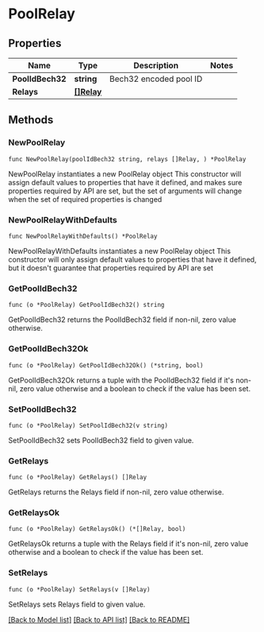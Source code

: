 # PoolRelay

## Properties

Name | Type | Description | Notes
------------ | ------------- | ------------- | -------------
**PoolIdBech32** | **string** | Bech32 encoded pool ID | 
**Relays** | [**[]Relay**](Relay.md) |  | 

## Methods

### NewPoolRelay

`func NewPoolRelay(poolIdBech32 string, relays []Relay, ) *PoolRelay`

NewPoolRelay instantiates a new PoolRelay object
This constructor will assign default values to properties that have it defined,
and makes sure properties required by API are set, but the set of arguments
will change when the set of required properties is changed

### NewPoolRelayWithDefaults

`func NewPoolRelayWithDefaults() *PoolRelay`

NewPoolRelayWithDefaults instantiates a new PoolRelay object
This constructor will only assign default values to properties that have it defined,
but it doesn't guarantee that properties required by API are set

### GetPoolIdBech32

`func (o *PoolRelay) GetPoolIdBech32() string`

GetPoolIdBech32 returns the PoolIdBech32 field if non-nil, zero value otherwise.

### GetPoolIdBech32Ok

`func (o *PoolRelay) GetPoolIdBech32Ok() (*string, bool)`

GetPoolIdBech32Ok returns a tuple with the PoolIdBech32 field if it's non-nil, zero value otherwise
and a boolean to check if the value has been set.

### SetPoolIdBech32

`func (o *PoolRelay) SetPoolIdBech32(v string)`

SetPoolIdBech32 sets PoolIdBech32 field to given value.


### GetRelays

`func (o *PoolRelay) GetRelays() []Relay`

GetRelays returns the Relays field if non-nil, zero value otherwise.

### GetRelaysOk

`func (o *PoolRelay) GetRelaysOk() (*[]Relay, bool)`

GetRelaysOk returns a tuple with the Relays field if it's non-nil, zero value otherwise
and a boolean to check if the value has been set.

### SetRelays

`func (o *PoolRelay) SetRelays(v []Relay)`

SetRelays sets Relays field to given value.



[[Back to Model list]](../README.md#documentation-for-models) [[Back to API list]](../README.md#documentation-for-api-endpoints) [[Back to README]](../README.md)


